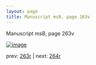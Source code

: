 ```yaml
---
layout: page
title: Manuscript msB, page 263v
---
```


Manuscript msB, page 263v

[![image](http://www.homermultitext.org/iipsrv?OBJ=IIP,1.0&FIF=/project/homer/pyramidal/deepzoom/hmt/vbbifolio/pending/vb_263v_264r.tif&WID=100&CVT=JPEG)](http://www.homermultitext.org/ict2/?urn=urn:cite2:hmt:vbbifolio.pending:vb_263v_264r)

prev:  [263r](../263r) | next:  [264r](../264r)

